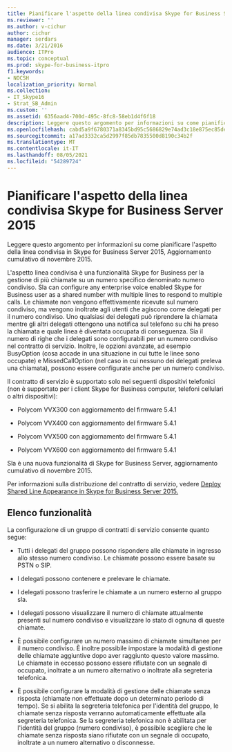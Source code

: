 ```yaml
---
title: Pianificare l'aspetto della linea condivisa Skype for Business Server 2015
ms.reviewer: ''
ms.author: v-cichur
author: cichur
manager: serdars
ms.date: 3/21/2016
audience: ITPro
ms.topic: conceptual
ms.prod: skype-for-business-itpro
f1.keywords:
- NOCSH
localization_priority: Normal
ms.collection:
- IT_Skype16
- Strat_SB_Admin
ms.custom: ''
ms.assetid: 6356aad4-700d-495c-8fc8-58eb1d4f6f18
description: Leggere questo argomento per informazioni su come pianificare l'aspetto della linea condivisa in Skype for Business Server 2015, Aggiornamento cumulativo di novembre 2015.
ms.openlocfilehash: cabd5a9f6780371a8345bd95c5686829e74ad3c18e875ec85decf6ab0ca2f789
ms.sourcegitcommit: a17ad3332ca5d2997f85db7835500d8190c34b2f
ms.translationtype: MT
ms.contentlocale: it-IT
ms.lasthandoff: 08/05/2021
ms.locfileid: "54289724"
---
```

# <a name="plan-for-shared-line-appearance-in-skype-for-business-server-2015"></a>Pianificare l'aspetto della linea condivisa Skype for Business Server 2015
 
Leggere questo argomento per informazioni su come pianificare l'aspetto della linea condivisa in Skype for Business Server 2015, Aggiornamento cumulativo di novembre 2015. 
  
L'aspetto linea condivisa è una funzionalità Skype for Business per la gestione di più chiamate su un numero specifico denominato numero condiviso. Sla can configure any enterprise voice enabled Skype for Business user as a shared number with multiple lines to respond to multiple calls. Le chiamate non vengono effettivamente ricevute sul numero condiviso, ma vengono inoltrate agli utenti che agiscono come delegati per il numero condiviso. Uno qualsiasi dei delegati può riprendere la chiamata mentre gli altri delegati ottengono una notifica sul telefono su chi ha preso la chiamata e quale linea è diventata occupata di conseguenza. Sia il numero di righe che i delegati sono configurabili per un numero condiviso nel contratto di servizio. Inoltre, le opzioni avanzate, ad esempio BusyOption (cosa accade in una situazione in cui tutte le linee sono occupate) e MissedCallOption (nel caso in cui nessuno dei delegati preleva una chiamata), possono essere configurate anche per un numero condiviso.
  
Il contratto di servizio è supportato solo nei seguenti dispositivi telefonici (non è supportato per i client Skype for Business computer, telefoni cellulari o altri dispositivi): 
  
- Polycom VVX300 con aggiornamento del firmware 5.4.1
    
- Polycom VVX400 con aggiornamento del firmware 5.4.1
    
- Polycom VVX500 con aggiornamento del firmware 5.4.1
    
- Polycom VVX600 con aggiornamento del firmware 5.4.1
    
Sla è una nuova funzionalità di Skype for Business Server, aggiornamento cumulativo di novembre 2015. 
  
Per informazioni sulla distribuzione del contratto di servizio, vedere [Deploy Shared Line Appearance in Skype for Business Server 2015.](../../deploy/deploy-enterprise-voice/deploy-shared-line-appearance.md)
  
## <a name="feature-list"></a>Elenco funzionalità

La configurazione di un gruppo di contratti di servizio consente quanto segue:
  
- Tutti i delegati del gruppo possono rispondere alle chiamate in ingresso allo stesso numero condiviso. Le chiamate possono essere basate su PSTN o SIP.
    
- I delegati possono contenere e prelevare le chiamate.
    
- I delegati possono trasferire le chiamate a un numero esterno al gruppo sla.
    
- I delegati possono visualizzare il numero di chiamate attualmente presenti sul numero condiviso e visualizzare lo stato di ognuna di queste chiamate.
    
- È possibile configurare un numero massimo di chiamate simultanee per il numero condiviso. È inoltre possibile impostare la modalità di gestione delle chiamate aggiuntive dopo aver raggiunto questo valore massimo. Le chiamate in eccesso possono essere rifiutate con un segnale di occupato, inoltrate a un numero alternativo o inoltrate alla segreteria telefonica.
    
- È possibile configurare la modalità di gestione delle chiamate senza risposta (chiamate non effettuate dopo un determinato periodo di tempo). Se si abilita la segreteria telefonica per l'identità del gruppo, le chiamate senza risposta verranno automaticamente effettuate alla segreteria telefonica. Se la segreteria telefonica non è abilitata per l'identità del gruppo (numero condiviso), è possibile scegliere che le chiamate senza risposta siano rifiutate con un segnale di occupato, inoltrate a un numero alternativo o disconnesse.
    

